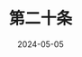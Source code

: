 ---
layout: page
title: 第二十条
description: >
  主旨有一定现实意义，但无用无趣的内容有些多。马丽和雷佳音的家庭生活像在演春晚小品，吕玲玲莫名其妙就从一个当仁不让的烈女变成了甘愿退居身后（甚至被停职？）的观众，女性角色再次被边缘化、客体化。我想了一下片中令我不适的地方，大概还是传达着导演的男本位审美。以及康村恶霸被郝跳楼之后就吓得纷纷认罪，我只能想到他们害怕她做鬼后也不放过他们这个理由…
category: 电影
img: assets/img/movie/di_er_shi_tiao.webp
star: 3
date: 2024-05-05
---